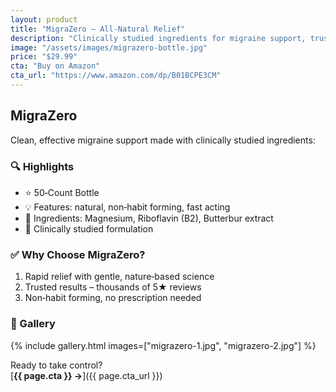 ```yaml
---
layout: product
title: "MigraZero – All‑Natural Relief"
description: "Clinically studied ingredients for migraine support, trusted by nature."
image: "/assets/images/migrazero-bottle.jpg"
price: "$29.99"
cta: "Buy on Amazon"
cta_url: "https://www.amazon.com/dp/B01BCPE3CM"
---
```


## MigraZero

Clean, effective migraine support made with clinically studied ingredients:

### 🔍 Highlights
- ⭐️ 50‑Count Bottle
- 💡 Features: natural, non‑habit forming, fast acting
- 🌿 Ingredients: Magnesium, Riboflavin (B2), Butterbur extract
- 🏅 Clinically studied formulation

### ✅ Why Choose MigraZero?
1. Rapid relief with gentle, nature‑based science  
2. Trusted results – thousands of 5★ reviews  
3. Non‑habit forming, no prescription needed

### 📸 Gallery
{% include gallery.html images=["migrazero-1.jpg", "migrazero-2.jpg"] %}

Ready to take control?  
[**{{ page.cta }} →**]({{ page.cta_url }})
